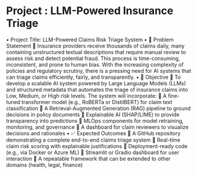 # Project : LLM-Powered Insurance Triage
•	Project Title: LLM-Powered Claims Risk Triage System
•	📌 Problem Statement
	Insurance providers receive thousands of claims daily, many containing unstructured textual descriptions that require manual review to assess risk and detect potential fraud. This process is time-consuming, inconsistent, and prone to human bias. With the increasing complexity of policies and regulatory scrutiny, there is a pressing need for AI systems that can triage claims efficiently, fairly, and transparently.
•	🎯 Objective
	To develop a scalable AI system powered by Large Language Models (LLMs) and structured metadata that automates the triage of insurance claims into Low, Medium, or High risk levels. The system will incorporate:
	A fine-tuned transformer model (e.g., RoBERTa or DistilBERT) for claim text classification
	A Retrieval-Augmented Generation (RAG) pipeline to ground decisions in policy documents
	Explainable AI (SHAP/LIME) to provide transparency into predictions
	MLOps components for model retraining, monitoring, and governance
	A dashboard for claim reviewers to visualize decisions and rationales
•	✅ Expected Outcomes
	A GitHub repository demonstrating a complete end-to-end claims triage system
	Real-time claim risk scoring with explainable justifications
	Deployment-ready code (e.g., via Docker or Azure ML)
	Streamlit or Gradio dashboard for user interaction
	A repeatable framework that can be extended to other domains (health, legal, finance)
